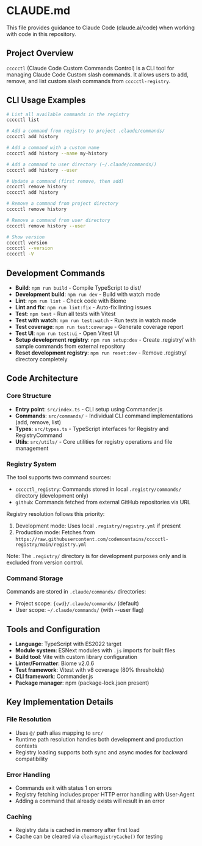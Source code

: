 # CLAUDE.md

This file provides guidance to Claude Code (claude.ai/code) when working with code in this repository.

## Project Overview

`ccccctl` (Claude Code Custom Commands Control) is a CLI tool for managing Claude Code Custom slash commands. It allows users to add, remove, and list custom slash commands from `ccccctl-registry`.

## CLI Usage Examples

```bash
# List all available commands in the registry
ccccctl list

# Add a command from registry to project .claude/commands/
ccccctl add history

# Add a command with a custom name
ccccctl add history --name my-history

# Add a command to user directory (~/.claude/commands/)
ccccctl add history --user

# Update a command (first remove, then add)
ccccctl remove history
ccccctl add history

# Remove a command from project directory
ccccctl remove history

# Remove a command from user directory
ccccctl remove history --user

# Show version
ccccctl version
ccccctl --version
ccccctl -V
```

## Development Commands

- **Build**: `npm run build` - Compile TypeScript to dist/
- **Development build**: `npm run dev` - Build with watch mode  
- **Lint**: `npm run lint` - Check code with Biome
- **Lint and fix**: `npm run lint:fix` - Auto-fix linting issues
- **Test**: `npm test` - Run all tests with Vitest
- **Test with watch**: `npm run test:watch` - Run tests in watch mode
- **Test coverage**: `npm run test:coverage` - Generate coverage report
- **Test UI**: `npm run test:ui` - Open Vitest UI
- **Setup development registry**: `npm run setup:dev` - Create .registry/ with sample commands from external repository
- **Reset development registry**: `npm run reset:dev` - Remove .registry/ directory completely

## Code Architecture

### Core Structure

- **Entry point**: `src/index.ts` - CLI setup using Commander.js
- **Commands**: `src/commands/` - Individual CLI command implementations (add, remove, list)
- **Types**: `src/types.ts` - TypeScript interfaces for Registry and RegistryCommand
- **Utils**: `src/utils/` - Core utilities for registry operations and file management

### Registry System

The tool supports two command sources:
- `ccccctl_registry`: Commands stored in local `.registry/commands/` directory (development only)
- `github`: Commands fetched from external GitHub repositories via URL

Registry resolution follows this priority:
1. Development mode: Uses local `.registry/registry.yml` if present
2. Production mode: Fetches from `https://raw.githubusercontent.com/codemountains/ccccctl-registry/main/registry.yml`

Note: The `.registry/` directory is for development purposes only and is excluded from version control.

### Command Storage

Commands are stored in `.claude/commands/` directories:
- Project scope: `{cwd}/.claude/commands/` (default)
- User scope: `~/.claude/commands/` (with --user flag)

## Tools and Configuration

- **Language**: TypeScript with ES2022 target
- **Module system**: ESNext modules with `.js` imports for built files
- **Build tool**: Vite with custom library configuration
- **Linter/Formatter**: Biome v2.0.6
- **Test framework**: Vitest with v8 coverage (80% thresholds)
- **CLI framework**: Commander.js
- **Package manager**: npm (package-lock.json present)

## Key Implementation Details

### File Resolution

- Uses `@/` path alias mapping to `src/`
- Runtime path resolution handles both development and production contexts
- Registry loading supports both sync and async modes for backward compatibility

### Error Handling

- Commands exit with status 1 on errors
- Registry fetching includes proper HTTP error handling with User-Agent
- Adding a command that already exists will result in an error

### Caching

- Registry data is cached in memory after first load
- Cache can be cleared via `clearRegistryCache()` for testing
